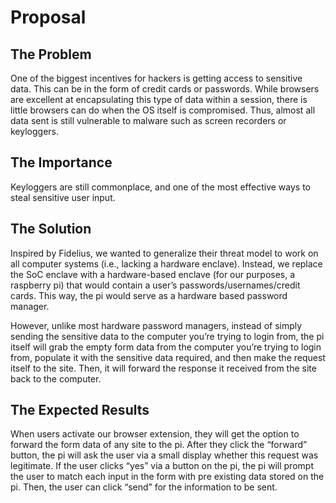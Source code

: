 # Proposal

## The Problem
One of the biggest incentives for hackers is getting access to sensitive data. This can be in the form of credit cards or passwords. While browsers are excellent at encapsulating this type of data within a session, there is little browsers can do when the OS itself is compromised. Thus, almost all data sent is still vulnerable to malware such as screen recorders or keyloggers. 

## The Importance
Keyloggers are still commonplace, and one of the most effective ways to steal sensitive user input. 

## The Solution
Inspired by Fidelius, we wanted to generalize their threat model to work on all computer systems (i.e., lacking a hardware enclave). Instead, we replace the SoC enclave with a hardware-based enclave (for our purposes, a raspberry pi) that would contain a user’s passwords/usernames/credit cards. This way, the pi would serve as a hardware based password manager.

However, unlike most hardware password managers, instead of simply sending the sensitive data to the computer you’re trying to login from, the pi itself will grab the empty form data from the computer you’re trying to login from, populate it with the sensitive data required, and then make the request itself to the site. Then, it will forward the response it received from the site back to the computer. 

## The Expected Results
When users activate our browser extension, they will get the option to forward the form data of any site to the pi. After they click the “forward” button, the pi will ask the user via a small display whether this request was legitimate. If the user clicks “yes” via a button on the pi, the pi will prompt the user to match each input in the form with pre existing data stored on the pi. Then, the user can click “send” for the information to be sent.
